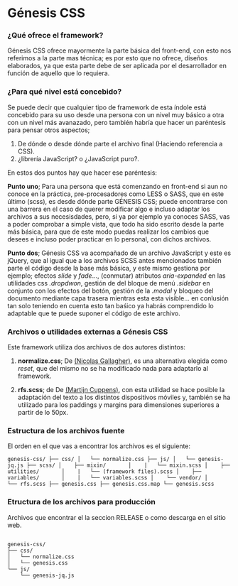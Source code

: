 # Génesis CSS
### ¿Qué ofrece el framework?

Génesis CSS ofrece mayormente la parte básica del front-end, con esto nos referimos a la parte mas técnica; es por esto
que no ofrece, diseños elaborados, ya que esta parte debe de ser aplicada por el desarrollador en función de aquello 
que lo requiera.
### ¿Para qué nivel está concebido?

Se puede decir que cualquier tipo de framework de esta índole está concebido para su uso desde una persona con un nivel 
muy básico a otra con un nivel más avanazado, pero también habría que hacer un paréntesis para pensar otros aspectos;

1. De dónde o desde dónde parte el archivo final (Haciendo referencia a CSS).
2. ¿librería JavaScript? o ¿JavaScript puro?.

En estos dos puntos hay que hacer ese paréntesis:

**Punto uno**; Para una persona que está comenzando en front-end si aun no conoce en la práctica,
pre-procesadores como LESS o SASS, que en este último (scss), es desde dónde parte GÉNESIS CSS; puede encontrarse con una barrera
en el caso de querer modificar algo e incluso adaptar los archivos a sus necesisdades, pero, si ya por ejemplo ya conoces SASS,
vas a poder comprobar a simple vista, que todo ha sido escrito desde la parte más básica, para que de este modo puedas realizar los cambios que desees 
e incluso poder practicar en lo personal, con dichos archivos.

**Punto dos**; Génesis CSS va acompañado de un archivo JavaScript y este es jQuery, que al igual que a los archivos SCSS antes mencionados
también parte el código desde la base más básica, y este mismo gestiona por ejemplo; efectos *slide* y *fade*..., (conmutar) atributos 
*aria-expanded* en las utilidades css *.dropdwon*, gestión de del bloque de menú *.sidebar* en conjunto con los efectos del botón,
gestión de la *.modal* y bloqueo del documento mediante capa trasera mientras esta esta visible... en conlusión tan solo teniendo en cuenta esto tan baśico 
ya habrás comprendido lo adaptable que te puede suponer el código de este archivo.
### Archivos o utilidades externas a Génesis CSS

Este framework utiliza dos archivos de dos autores distintos:

1. **normalize.css**; De <a href="https://github.com/necolas">(Nicolas Gallagher)</a>, es una alternativa elegida como *reset*, que del mismo no se ha modificado nada para adaptarlo al framework.

2. **rfs.scss**; de De <a href="https://github.com/martijncuppens">(Martijn Cuppens)</a>, con esta utilidad se hace posible la adaptación del texto a los distintos dispositivos móviles y, también se ha utilizado para los paddings y margins para dimensiones superiores a partir de lo 50px.
### Estructura de los archivos fuente

El orden en el que vas a encontrar los archivos es el siguiente:

`
genesis-css/
├── css/
│   └── normalize.css
├── js/
│   └── genesis-jq.js
├── scss/
│    ├── mixin/      
│    |   └── mixin.scss
│    ├── utilities/      
│    |   └── (framework files).scss
│    ├── variables/      
│    |   └── variables.scss
│    └── vendor/
│        └── rfs.scss
├── genesis.css
├── genesis.css.map
└── genesis.scss
`
### Etructura de los archivos para producción

Archivos que encontrar el la seccion RELEASE o como descarga en el sitio web.

<pre class="container-code">
<code>
genesis-css/
├── css/
│   └── normalize.css
│   └── genesis.css
└── js/
    └── genesis-jq.js
</code>
</pre>